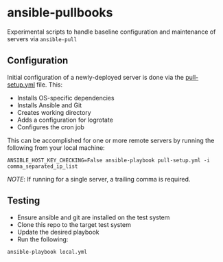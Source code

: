 # ansible-pullbooks

Experimental scripts to handle baseline configuration and maintenance of servers via `ansible-pull`

## Configuration

Initial configuration of a newly-deployed server is done via the [pull-setup.yml](pull-setup.yml) file. This:

- Installs OS-specific dependencies
- Installs Ansible and Git
- Creates working directory
- Adds a configuration for logrotate
- Configures the cron job

This can be accomplished for one or more remote servers by running the following from your local machine:

```
ANSIBLE_HOST_KEY_CHECKING=False ansible-playbook pull-setup.yml -i comma_separated_ip_list
```

_NOTE_: If running for a single server, a trailing comma is required.

## Testing

- Ensure ansible and git are installed on the test system
- Clone this repo to the target test system
- Update the desired playbook
- Run the following:

```
ansible-playbook local.yml
```
